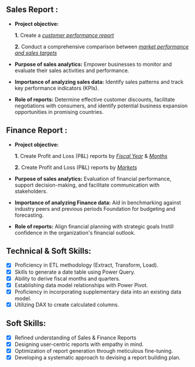 ## Sales Report :


- **Project objective:** 

    **1.** Create a _[customer performance report](https://github.com/jayzcodes/Excel-Sales-and-Finance-Analytics/blob/main/customer%20performance%20report.pdf)_ 

    **2.** Conduct a comprehensive comparison between _[market performance and sales targets](https://github.com/jayzcodes/Excel-Sales-and-Finance-Analytics/blob/main/market%20performance%20vs%20target%20report.pdf)_

- **Purpose of sales analytics:** Empower businesses to monitor and evaluate their sales activities and performance.

- **Importance of analyzing sales data:** Identify sales patterns and track key performance indicators (KPIs).

- **Role of reports:** Determine effective customer discounts, facilitate negotiations with consumers, and identify potential business expansion opportunities in promising countries.


## Finance Report :

- **Project objective:** 

    **1.** Create Profit and Loss (P&L) reports by _[Fiscal Year](https://github.com/jayzcodes/Excel-Sales-and-Finance-Analytics/blob/main/PNL%20by%20Fiscal%20Years.pdf)_ & _[Months](https://github.com/jayzcodes/Excel-Sales-and-Finance-Analytics/blob/main/PNL%20%20by%20Months.pdf)_ 

   **2.** Create Profit and Loss (P&L) reports by _[Markets](https://github.com/jayzcodes/Excel-Sales-and-Finance-Analytics/blob/main/PNL%20by%20Markets.pdf)_

- **Purpose of sales analytics:** Evaluation of financial performance, support decision-making, and facilitate communication with stakeholders.

- **Importance of analyzing Finance data:** Aid in benchmarking against industry peers and previous periods Foundation for budgeting and forecasting.

- **Role of reports:** Align financial planning with strategic goals Instill confidence in the organization's financial outlook.


## Technical & Soft Skills:
- [x]	Proficiency in ETL methodology (Extract, Transform, Load).
- [x]	Skills to generate a date table using Power Query.
- [x]	Ability to derive fiscal months and quarters.
- [x]	Establishing data model relationships with Power Pivot.
- [x]	Proficiency in incorporating supplementary data into an existing data model.
- [x]	Utilizing DAX to create calculated columns.

## Soft Skills:
- [x]	Refined understanding of Sales & Finance Reports
- [x]	Designing user-centric reports with empathy in mind.
- [x]	Optimization of report generation through meticulous fine-tuning.
- [x]	Developing a systematic approach to devising a report building plan.
